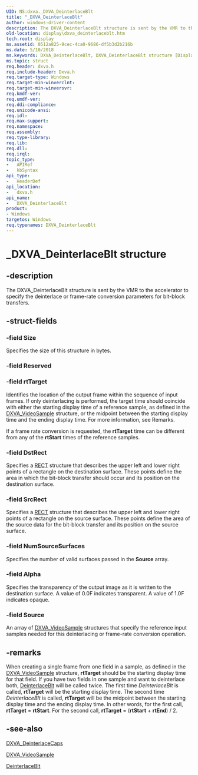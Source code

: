 ```yaml
---
UID: NS:dxva._DXVA_DeinterlaceBlt
title: "_DXVA_DeinterlaceBlt"
author: windows-driver-content
description: The DXVA_DeinterlaceBlt structure is sent by the VMR to the accelerator to specify the deinterlace or frame-rate conversion parameters for bit-block transfers.
old-location: display\dxva_deinterlaceblt.htm
tech.root: display
ms.assetid: 0512a825-9cec-4ca0-9686-df5b3d2b216b
ms.date: 5/10/2018
ms.keywords: DXVA_DeinterlaceBlt, DXVA_DeinterlaceBlt structure [Display Devices], _DXVA_DeinterlaceBlt, display.dxva_deinterlaceblt, dxva/DXVA_DeinterlaceBlt, dxvaref_69a3b788-495c-42a0-acae-8d8242d963c6.xml
ms.topic: struct
req.header: dxva.h
req.include-header: Dxva.h
req.target-type: Windows
req.target-min-winverclnt: 
req.target-min-winversvr: 
req.kmdf-ver: 
req.umdf-ver: 
req.ddi-compliance: 
req.unicode-ansi: 
req.idl: 
req.max-support: 
req.namespace: 
req.assembly: 
req.type-library: 
req.lib: 
req.dll: 
req.irql: 
topic_type:
-	APIRef
-	kbSyntax
api_type:
-	HeaderDef
api_location:
-	dxva.h
api_name:
-	DXVA_DeinterlaceBlt
product:
- Windows
targetos: Windows
req.typenames: DXVA_DeinterlaceBlt
---
```


# _DXVA_DeinterlaceBlt structure


## -description


The DXVA_DeinterlaceBlt structure is sent by the VMR to the accelerator to specify the deinterlace or frame-rate conversion parameters for bit-block transfers.


## -struct-fields




### -field Size

Specifies the size of this structure in bytes.


### -field Reserved


### -field rtTarget

Identifies the location of the output frame within the sequence of input frames. If only deinterlacing is performed, the target time should coincide with either the starting display time of a reference sample, as defined in the <a href="https://msdn.microsoft.com/library/windows/hardware/ff564085">DXVA_VideoSample</a> structure, or the midpoint between the starting display time and the ending display time. For more information, see Remarks.

If a frame rate conversion is requested, the <b>rtTarget</b> time can be different from any of the <b>rtStart</b> times of the reference samples.


### -field DstRect

Specifies a <a href="https://msdn.microsoft.com/library/windows/hardware/ff569234">RECT</a> structure that describes the upper left and lower right points of a rectangle on the destination surface. These points define the area in which the bit-block transfer should occur and its position on the destination surface.


### -field SrcRect

Specifies a <a href="https://msdn.microsoft.com/library/windows/hardware/ff569234">RECT</a> structure that describes the upper left and lower right points of a rectangle on the source surface. These points define the area of the source data for the bit-block transfer and its position on the source surface.


### -field NumSourceSurfaces

Specifies the number of valid surfaces passed in the <b>Source</b> array.


### -field Alpha

Specifies the transparency of the output image as it is written to the destination surface. A value of  0.0F indicates transparent. A value of 1.0F indicates opaque.


### -field Source

An array of <a href="https://msdn.microsoft.com/library/windows/hardware/ff564085">DXVA_VideoSample</a> structures that specify the reference input samples needed for this deinterlacing or frame-rate conversion operation.


## -remarks



When creating a single frame from one field in a sample, as defined in the <a href="https://msdn.microsoft.com/library/windows/hardware/ff564085">DXVA_VideoSample</a> structure, <b>rtTarget</b> should be the starting display time for that field. If you have two fields in one sample and want to deinterlace both, <a href="https://msdn.microsoft.com/0aa68d0c-8c2b-41fe-9e46-a41b157fbd98">DeinterlaceBlt</a> will be called twice. The first time <i>DeinterlaceBlt</i> is called, <b>rtTarget</b> will be the starting display time. The second time <i>DeinterlaceBlt</i> is called, <b>rtTarget</b> will be the midpoint between the starting display time and the ending display time. In other words, for the first call, <b>rtTarget</b> = <b>rtStart</b>. For the second call, <b>rtTarget</b> = (<b>rtStart</b> + <b>rtEnd</b>) / 2.




## -see-also




<a href="https://msdn.microsoft.com/library/windows/hardware/ff563939">DXVA_DeinterlaceCaps</a>



<a href="https://msdn.microsoft.com/library/windows/hardware/ff564085">DXVA_VideoSample</a>



<a href="https://msdn.microsoft.com/0aa68d0c-8c2b-41fe-9e46-a41b157fbd98">DeinterlaceBlt</a>
 

 

